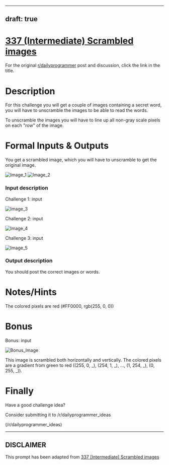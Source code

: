 ---
draft: true
----

# [337 (Intermediate) Scrambled images](https://www.reddit.com/r/dailyprogrammer/comments/78twyd/20171026_challenge_337_intermediate_scrambled/)

For the original [r/dailyprogrammer](https://www.reddit.com/r/dailyprogrammer/) post and discussion, click the link in the title.

# Description
For this challenge you will get a couple of images containing a secret word, you will have to unscramble the images to be able to read the words.  

To unscramble the images you will have to line up all non-gray scale pixels on each "row" of the image.

# Formal Inputs & Outputs
You get a scrambled image, which you will have to unscramble to get the original image.

![Image_1](http://i.imgur.com/rMYBq14.png)
![Image_2](http://i.imgur.com/wKaiHpv.png)


### Input description
Challenge 1:  input 

![Image_3](http://i.imgur.com/F4SlYMn.png)


Challenge 2: input 

![Image_4](http://i.imgur.com/ycDwgXA.png)


Challenge 3: input

![Image_5](http://i.imgur.com/hg9iVXA.png)


### Output description
You should post the correct images or words.

# Notes/Hints
The colored pixels are red (#FF0000, rgb(255, 0, 0)) 

# Bonus
Bonus: input

![Bonus_Image](http://i.imgur.com/HLc1UHv.png)


This image is scrambled both horizontally and vertically.
The colored pixels are a gradient from green to red ((255, 0, _), (254, 1, _), ..., (1, 254, _), (0, 255, _)).

# Finally
Have a good challenge idea?

Consider submitting it to /r/dailyprogrammer_ideas

(/r/dailyprogrammer_ideas)

----
## **DISCLAIMER**
This prompt has been adapted from [337 [Intermediate] Scrambled images](https://www.reddit.com/r/dailyprogrammer/comments/78twyd/20171026_challenge_337_intermediate_scrambled/
)
